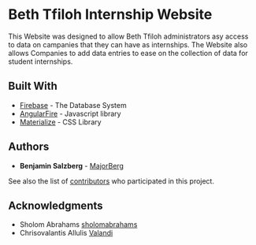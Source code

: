 # Beth Tfiloh Internship Website

This Website was designed to allow Beth Tfiloh administrators asy access to data on campanies that they can have as internships. The Website also allows Companies to add data entries to ease on the collection of data for student internships.  

## Built With

* [Firebase](https://firebase.google.com/) - The Database System
* [AngularFire](https://github.com/firebase/angularfire) - Javascript library
* [Materialize](http://www.materializecss.com/) - CSS Library

## Authors

* **Benjamin Salzberg** - [MajorBerg](https://github.com/MajorBerg)

See also the list of [contributors](https://github.com/MajorBerg/Internship/graphs/contributors) who participated in this project.

## Acknowledgments

* Sholom Abrahams [sholomabrahams](https://github.com/sholomabrahams)
* Chrisovalantis Allulis [Valandi](https://github.com/Valandi)
